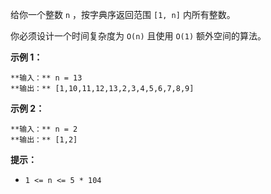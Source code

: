 给你一个整数 `n` ，按字典序返回范围 `[1, n]` 内所有整数。

你必须设计一个时间复杂度为 `O(n)` 且使用 `O(1)` 额外空间的算法。



**示例 1：**

    
    
    **输入：** n = 13
    **输出：** [1,10,11,12,13,2,3,4,5,6,7,8,9]
    

**示例 2：**

    
    
    **输入：** n = 2
    **输出：** [1,2]
    



**提示：**

  * `1 <= n <= 5 * 104`


